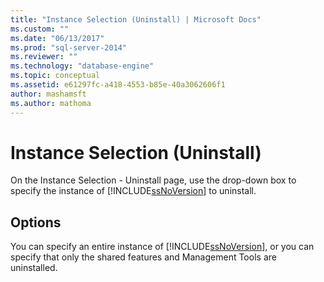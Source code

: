 ```yaml
---
title: "Instance Selection (Uninstall) | Microsoft Docs"
ms.custom: ""
ms.date: "06/13/2017"
ms.prod: "sql-server-2014"
ms.reviewer: ""
ms.technology: "database-engine"
ms.topic: conceptual
ms.assetid: e61297fc-a418-4553-b85e-40a3062606f1
author: mashamsft
ms.author: mathoma
---
```

# Instance Selection (Uninstall)
  On the Instance Selection - Uninstall page, use the drop-down box to specify the instance of [!INCLUDE[ssNoVersion](../../includes/ssnoversion-md.md)] to uninstall.  
  
## Options  
 You can specify an entire instance of [!INCLUDE[ssNoVersion](../../includes/ssnoversion-md.md)], or you can specify that only the shared features and Management Tools are uninstalled.  
  
  
